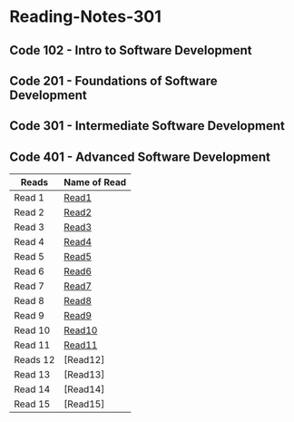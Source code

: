 # Reading-Notes-301
## Code 102 - Intro to Software Development
## Code 201 - Foundations of Software Development
## Code 301 - Intermediate Software Development
## Code 401 - Advanced Software Development


| Reads   | Name of Read |
| ----------- | ----------- |
| Read 1  | [Read1](https://zaidalasfar97.github.io/Reading-Notes-301/Read01)|
| Read 2  | [Read2](https://zaidalasfar97.github.io/Reading-Notes-301/Read02)|
| Read 3  | [Read3](https://zaidalasfar97.github.io/Reading-Notes-301/Read03)|
| Read 4  | [Read4](https://zaidalasfar97.github.io/Reading-Notes-301/Read04)|
| Read 5  | [Read5](https://zaidalasfar97.github.io/Reading-Notes-301/Read05)|
| Read 6  | [Read6](https://zaidalasfar97.github.io/Reading-Notes-301/Read06)|
| Read 7  | [Read7](https://zaidalasfar97.github.io/Reading-Notes-301/Read07)|
| Read 8  | [Read8](https://zaidalasfar97.github.io/Reading-Notes-301/Read08)|
| Read 9  | [Read9](https://zaidalasfar97.github.io/Reading-Notes-301/Read09)|
| Read 10 | [Read10](https://zaidalasfar97.github.io/Reading-Notes-301/Read10)|
| Read 11 | [Read11](https://zaidalasfar97.github.io/Reading-Notes-301/Read11)|
| Reads 12| [Read12]|
| Read 13 | [Read13]|
| Read 14 | [Read14]|
| Read 15 | [Read15]|